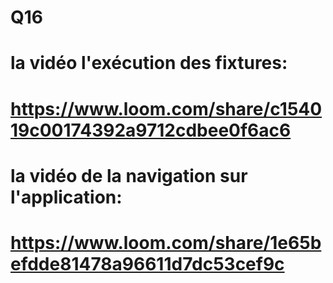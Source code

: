 # Q16
#  la vidéo l'exécution des fixtures:
# https://www.loom.com/share/c154019c00174392a9712cdbee0f6ac6
# la vidéo de la navigation sur l'application:
# https://www.loom.com/share/1e65befdde81478a96611d7dc53cef9c
